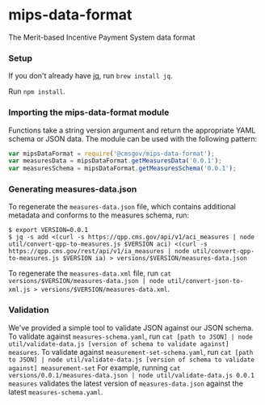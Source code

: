# mips-data-format
The Merit-based Incentive Payment System data format

### Setup
If you don't already have [jq](https://stedolan.github.io/jq/), run `brew install jq`.

Run `npm install`.

### Importing the mips-data-format module
Functions take a string version argument and return the appropriate YAML schema or JSON data.
The module can be used with the following pattern:
```javascript
var mipsDataFormat = require('@cmsgov/mips-data-format');
var measuresData = mipsDataFormat.getMeasuresData('0.0.1');
var measuresSchema = mipsDataFormat.getMeasuresSchema('0.0.1');
```

### Generating measures-data.json
To regenerate the `measures-data.json` file, which contains additional metadata and conforms to
the measures schema, run:
```
$ export VERSION=0.0.1
$ jq -s add <(curl -s https://qpp.cms.gov/api/v1/aci_measures | node util/convert-qpp-to-measures.js $VERSION aci) <(curl -s https://qpp.cms.gov/rest/api/v1/ia_measures | node util/convert-qpp-to-measures.js $VERSION ia) > versions/$VERSION/measures-data.json
```

To regenerate the `measures-data.xml` file, run `cat versions/$VERSION/measures-data.json | node util/convert-json-to-xml.js > versions/$VERSION/measures-data.xml`.

### Validation
We've provided a simple tool to validate JSON against our JSON schema. To validate against
`measures-schema.yaml`, run `cat [path to JSON] | node util/validate-data.js [version of schema to validate against] measures`. To validate against `measurement-set-schema.yaml`, run `cat [path to JSON] | node util/validate-data.js [version of schema to validate against] measurement-set`
For example, running `cat versions/0.0.1/measures-data.json | node util/validate-data.js 0.0.1 measures`
validates the latest version of `measures-data.json` against the latest `measures-schema.yaml`.
